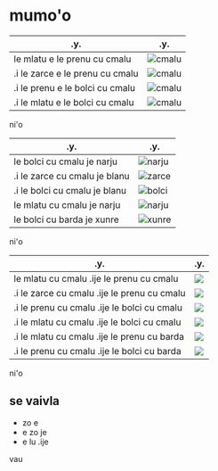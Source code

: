 # mumo'o

| .y.                             | .y.                         |
|---------------------------------|-----------------------------|
| le mlatu e le prenu cu cmalu    | ![cmalu](pixra/cmalu-1.jpg) |
| .i le zarce e le prenu cu cmalu | ![cmalu](pixra/cmalu-2.jpg) |
| .i le prenu e le bolci cu cmalu | ![cmalu](pixra/cmalu-3.jpg) |
| .i le mlatu e le bolci cu cmalu | ![cmalu](pixra/cmalu-4.jpg) |


ni'o

| .y.                           | .y.                            |
|-------------------------------|--------------------------------|
| le bolci cu cmalu je narju    | ![narju](pixra/bolci-3.jpg)    |
| .i le zarce cu cmalu je blanu | ![zarce](pixra/cmakarce-1.jpg) |
| .i le bolci cu cmalu je blanu | ![bolci](pixra/cmalu-3.jpg)    |
| le mlatu cu cmalu je narju    | ![narju](pixra/cmalu-1.jpg)    |
| le bolci cu barda je xunre    | ![xunre](pixra/bolci-8.jpg)    |


ni'o

| .y.                                         | .y.                     |
|---------------------------------------------|-------------------------|
| le mlatu cu cmalu .ije le prenu cu cmalu    | ![](pixra/cmalu-1.jpg)  |
| .i le zarce cu cmalu .ije le prenu cu cmalu | ![](pixra/cmalu-2.jpg)  |
| .i le prenu cu cmalu .ije le bolci cu cmalu | ![](pixra/cmalu-3.jpg)  |
| .i le mlatu cu cmalu .ije le bolci cu cmalu | ![](pixra/cmalu-4.jpg)  |
| .i le mlatu cu cmalu .ije le prenu cu barda | ![](pixra/mlatu-12.jpg) |
| .i le prenu cu cmalu .ije le bolci cu barda | ![](pixra/bolci-12.jpg) |

ni'o

## se vaivla

* zo e
* e zo je
* e lu .ije 

vau
